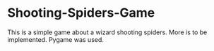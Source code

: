 # Shooting-Spiders-Game
This is a simple game about a wizard shooting spiders. More is to be implemented. Pygame was used.
